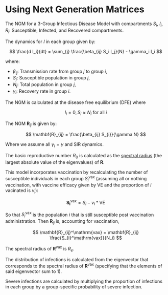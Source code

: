 # Using Next Generation Matrices

The NGM for a 3-Group Infectious Disease Model with compartments $S_i$, $I_i$, $R_i$: Susceptible, Infected, and Recovered compartments.

The dynamics for $I$ in each group given by:

$$
\frac{d I_i}{dt} = \sum_{j} \frac{\beta_{ij} S_i I_j}{N} - \gamma_i I_i
$$

where:

- $\beta_{ij}$: Transmission rate from group $j$ to group $i$,
- $S_j$: Susceptible population in group $j$,
- $N_j$: Total population in group $j$,
- $\gamma_i$: Recovery rate in group $i$.

The NGM is calculated at the disease free equilibrium (DFE) where

$$
I_i = 0, S_i \approx N_i \  \text{for all\ } i
$$

The NGM $\mathbf{R}_{ij}$ is given by:

$$
\mathbf{R}_{ij} = \frac{\beta_{ij} S_{i}}{\gamma N}
$$

Where we assume all $\gamma_i = \gamma$ and SIR dynamics.

The basic reproductive number $R_0$ is calculated as the [spectral radius](https://en.wikipedia.org/wiki/Spectral_radius) (the largest absolute value of the eigenvalues) of $\mathbf{R}$.

This model incorporates vaccination by recalculating the number of susceptible individuals in each group $S_{i}^{\mathrm{vax}}$ (assuming all or nothing vaccination, with vaccine efficacy given by $\mathrm{VE}$ and the proportion of $i$ vacinated is $v_i$):

$$
\mathbf{S_{i}^\mathrm{vax}} = S_{i} - v_{i} * \mathrm{VE}
$$

So that $S_i^\mathrm{vax}$ is the population $i$ that is still susceptible post vaccination administration. Then $\mathbf{R}_{ij}$ is, accounting for vaccination,

$$
\mathbf{R}_{ij}^\mathrm{vax} = \mathbf{R}_{ij} \frac{S_{i}^\mathrm{vax}}{N_i}
$$


The spectral radius of $\mathbf{R}^\mathrm{vax}$ is $R_e$.

The distribution of infections is calculated from the eigenvector that corresponds to the spectral radius of $\mathbf{R}^\mathrm{vax}$ (specifying that the elements of said eigenvector sum to 1).

Severe infections are calculated by multiplying the proportion of infections in each group by a group-specific probability of severe infection.
